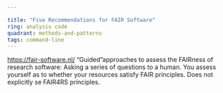 ```yaml
---

title: "Five Recommendations for FAIR Software"
ring: analysis code
quadrant: methods-and-patterns
tags: command-line
---
```

https://fair-software.nl/
“Guided”approaches to assess the FAIRness of research software: Asking a series of questions to a human. You assess yourself as to whether your resources satisfy FAIR principles. Does not explicitly se FAIR4RS principles.
